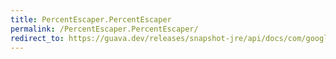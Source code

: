 ```yaml
---
title: PercentEscaper.PercentEscaper
permalink: /PercentEscaper.PercentEscaper/
redirect_to: https://guava.dev/releases/snapshot-jre/api/docs/com/google/common/net/PercentEscaper.html#PercentEscaper-java.lang.String-boolean-
---
```

